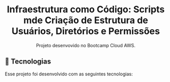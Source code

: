 <h1 align="center"> Infraestrutura como Código: Scripts mde Criação de Estrutura de Usuários, Diretórios e Permissões </h1>

<p align="center">
Projeto desenvovido no Bootcamp Cloud AWS.
</p>

## 🚀 Tecnologias

Esse projeto foi desenvolvido com as seguintes tecnologias:

<link rel="stylesheet" href="https://cdn.jsdelivr.net/gh/devicons/devicon@v2.15.1/devicon.min.css">
          
